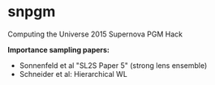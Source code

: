 # snpgm

Computing the Universe 2015 Supernova PGM Hack


**Importance sampling papers:**

- Sonnenfeld et al "SL2S Paper 5" (strong lens ensemble)
- Schneider et al: Hierarchical WL
